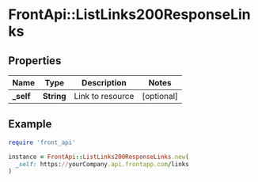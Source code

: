 # FrontApi::ListLinks200ResponseLinks

## Properties

| Name | Type | Description | Notes |
| ---- | ---- | ----------- | ----- |
| **_self** | **String** | Link to resource | [optional] |

## Example

```ruby
require 'front_api'

instance = FrontApi::ListLinks200ResponseLinks.new(
  _self: https://yourCompany.api.frontapp.com/links
)
```

